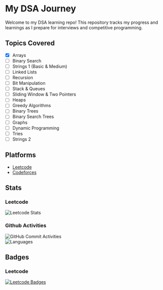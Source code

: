 # My DSA Journey
Welcome to my DSA learning repo!
This repository tracks my progress and learnings as I prepare for interviews and competitive programming.

## Topics Covered
- [x] Arrays
- [ ] Binary Search
- [ ] Strings 1 (Basic & Medium)
- [ ] Linked Lists
- [ ] Recursion
- [ ] Bit Manipulation
- [ ] Stack & Queues
- [ ] Sliding Window & Two Pointers
- [ ] Heaps
- [ ] Greedy Algorithms
- [ ] Binary Trees
- [ ] Binary Search Trees
- [ ] Graphs
- [ ] Dynamic Programming
- [ ] Tries
- [ ] Strings 2

## Platforms
- [Leetcode](https://leetcode.com/u/bhujade_ayush/)
- [Codeforces](https://codeforces.com/profile/bhujade_ayush)

## Stats
### Leetcode
![Leetcode Stats](https://leetcard.jacoblin.cool/bhujade_ayush?theme=dark&font=Karma&ext=contest)
<br>
### Github Activities
![GitHub Commit Activities](https://img.shields.io/github/commit-activity/m/bhujade-ayush/my-dsa-journey)
<br>
![Languages](https://img.shields.io/github/languages/top/bhujade-ayush/my-dsa-journey)

## Badges
### Leetcode
[![Leetcode Badges](https://img.shields.io/badge/Leetcode-bhujade_ayush-orange?logo=leetcode)](https://leetcode.com/u/bhujade_ayush/)
